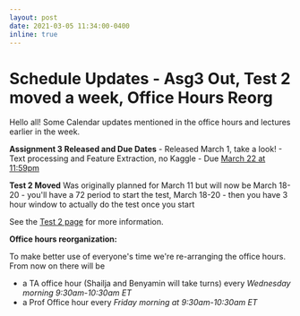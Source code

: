 ```yaml
---
layout: post
date: 2021-03-05 11:34:00-0400
inline: true
---
```


# Schedule Updates - Asg3 Out, Test 2 moved a week, Office Hours Reorg

 

Hello all!
Some Calendar updates mentioned in the office hours and lectures earlier in the week.

**Assignment 3 Released and Due Dates**
\- Released March 1, take a look!
\- Text processing and Feature Extraction, no Kaggle
\- Due [March 22 at 11:59pm]()

**Test 2 Moved**
Was originally planned for March 11 but will now be March 18-20
\- you'll have a 72 period to start the test, March 18-20
\- then you have 3 hour window to actually do the test once you start

See the [Test 2 page]() for more information.

**Office hours reorganization:**

To make better use of everyone's time we're re-arranging the office hours. From now on there will be

- a TA office hour (Shailja and Benyamin will take turns) every *Wednesday morning 9:30am-10:30am ET* 
- a Prof Office hour every *Friday morning at 9:30am-10:30am ET*
